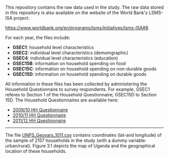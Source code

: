 This repository contains the raw data used in the study. The raw data stored in this repository is also available on the website of the World Bank's LSMS-ISA project:

https://www.worldbank.org/en/programs/lsms/initiatives/lsms-ISA#8


For each year, the files include: 

* <strong>GSEC1</strong>: household level characteristics
* <strong>GSEC2</strong>: individual level characteristics (demomgraphic)
* <strong>GSEC4</strong>: individual level characteristics (education)
* <strong>GSEC15B</strong>: information on household spending on food 
* <strong>GSEC15C</strong>: information on household spending on non-durable goods
* <strong>GSEC15D</strong>: information on household spending on durable goods


All information in these files has been collected by administering the Household Questionnaire to survey respondents. 
For example, GSEC1 referes to Section 1 of the Household Questionnaire; GSEC15D to Section 15D. 
The Household Questionnaires are available here:

* <a href="Household Questionnaires/09:10 hh_questionnaire.pdf">2009/10 HH Questionnaire</a>
* <a href="Household Questionnaires/10:11 hh_questionnaire.pdf">2010/11 HH Questionnaire</a>
* <a href="Household Questionnaires/11:12 hh_questionnaire.pdf">2011/12 HH Questionnaire</a>

___

The file <a href="UNPS_Geovars_1011.csv.csv">UNPS_Geovars_1011.csv</a> contains coordinates (lat-and longitude) of the sample of 2157 households in the study (with a dummy variable: urban/rural). Figure 3.1 depicts the map of Uganda and the geographical location of these households.
